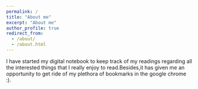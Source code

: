 ```yaml
---
permalink: /
title: "About me"
excerpt: "About me"
author_profile: true
redirect_from: 
  - /about/
  - /about.html
---
```


I have started my digital notebook to keep track of my readings regarding all the interested things that I really enjoy to read.Besides,it has given me an opportunity to get ride of my plethora of bookmarks in the google chrome :).
